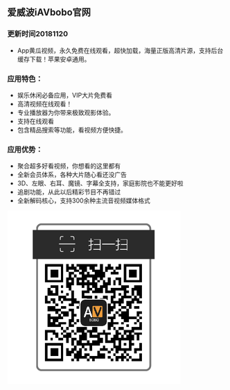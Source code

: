 ## 爱威波iAVbobo官网

### 更新时间20181120
- App黄瓜视频，永久免费在线观看，超快加载，海量正版高清片源，支持后台缓存下载！苹果安卓通用。

### 应用特色：
- 娱乐休闲必备应用，VIP大片免费看
- 高清视频在线观看！
- 专业播放器为你带来极致观影体验。
- 支持在线观看
- 包含精品搜索等功能，看视频方便快捷。

### 应用优势：
- 聚合超多好看视频，你想看的这里都有
- 全新会员体系，各种大片随心看还没广告
- 3D、左眼、右耳、魔镜、字幕全支持，家庭影院也不能更好啦
- 追剧功能，从此以后精彩节目不再错过
- 全新解码核心，支持300余种主流音视频媒体格式

![iAVbobo爱威波App二维码](github-iavbobo-qr.png)
